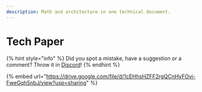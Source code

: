 ```yaml
---
description: Math and architecture in one technical document.
---
```


# Tech Paper

{% hint style="info" %}
Did you spot a mistake, have a suggestion or a comment? Throw it in [Discord](https://discord.gg/JssNVvxscK)!
{% endhint %}

{% embed url="https://drive.google.com/file/d/1cEHhsHZFF2rgQCnHyFOvi-FweGqh5nbJ/view?usp=sharing" %}
